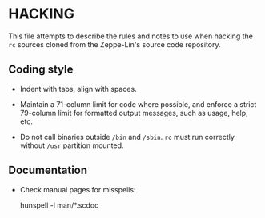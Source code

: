 HACKING
=======

This file attempts to describe the rules and notes to use when hacking
the `rc` sources cloned from the Zeppe-Lin's source code repository.


Coding style
------------

* Indent with tabs, align with spaces.

* Maintain a 71-column limit for code where possible, and enforce a
  strict 79-column limit for formatted output messages, such as usage,
  help, etc.

* Do not call binaries outside `/bin` and `/sbin`.  `rc` must run
  correctly without `/usr` partition mounted.


Documentation
-------------

* Check manual pages for misspells:

    hunspell -l man/*.scdoc
